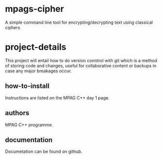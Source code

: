 # mpags-cipher
A simple command line tool for encrypting/decrypting text using classical ciphers

# project-details
This project will entail how to do version conntrol with git which is a method of storing code and changes, useful for collaborative content or backups in case any major breakages occur.

## how-to-install
Instructions are listed on the MPAG C++ day 1 page.

## authors
MPAG C++ programme.

## documentation
Documetation can be found on github.
